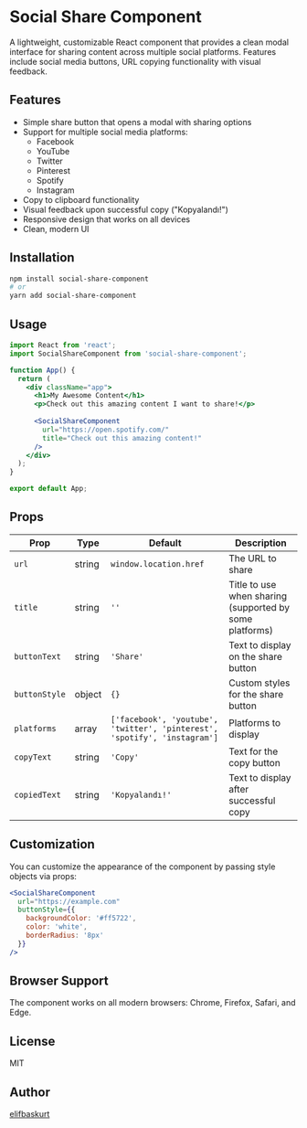 # Social Share Component

A lightweight, customizable React component that provides a clean modal interface for sharing content across multiple social platforms. Features include social media buttons, URL copying functionality with visual feedback.


## Features

- Simple share button that opens a modal with sharing options
- Support for multiple social media platforms:
  - Facebook
  - YouTube
  - Twitter
  - Pinterest
  - Spotify
  - Instagram
- Copy to clipboard functionality
- Visual feedback upon successful copy ("Kopyalandı!")
- Responsive design that works on all devices
- Clean, modern UI

## Installation

```bash
npm install social-share-component
# or
yarn add social-share-component
```

## Usage

```jsx
import React from 'react';
import SocialShareComponent from 'social-share-component';

function App() {
  return (
    <div className="app">
      <h1>My Awesome Content</h1>
      <p>Check out this amazing content I want to share!</p>
      
      <SocialShareComponent 
        url="https://open.spotify.com/" 
        title="Check out this amazing content!"
      />
    </div>
  );
}

export default App;
```

## Props

| Prop | Type | Default | Description |
|------|------|---------|-------------|
| `url` | string | `window.location.href` | The URL to share |
| `title` | string | `''` | Title to use when sharing (supported by some platforms) |
| `buttonText` | string | `'Share'` | Text to display on the share button |
| `buttonStyle` | object | `{}` | Custom styles for the share button |
| `platforms` | array | `['facebook', 'youtube', 'twitter', 'pinterest', 'spotify', 'instagram']` | Platforms to display |
| `copyText` | string | `'Copy'` | Text for the copy button |
| `copiedText` | string | `'Kopyalandı!'` | Text to display after successful copy |

## Customization

You can customize the appearance of the component by passing style objects via props:

```jsx
<SocialShareComponent 
  url="https://example.com" 
  buttonStyle={{
    backgroundColor: '#ff5722',
    color: 'white',
    borderRadius: '8px'
  }}
/>
```

## Browser Support

The component works on all modern browsers: Chrome, Firefox, Safari, and Edge.

## License

MIT

## Author

[elifbaskurt](https://github.com/elifbaskurt)
